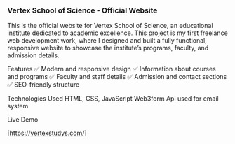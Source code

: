 ### Vertex School of Science - Official Website

This is the official website for Vertex School of Science, an educational institute dedicated to academic excellence. This project is my first freelance web development work, where I designed and built a fully functional, responsive website to showcase the institute’s programs, faculty, and admission details.

Features
✅ Modern and responsive design
✅ Information about courses and programs
✅ Faculty and staff details
✅ Admission and contact sections
✅ SEO-friendly structure

Technologies Used
HTML, CSS, JavaScript
Web3form Api used for email system

Live Demo

[https://vertexstudys.com/]

